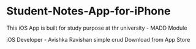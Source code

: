 # Student-Notes-App-for-iPhone
This iOS App is built for study purpose at thr university - MADD Module

iOS Developer - Avishka Ravishan
simple crud
Download from App Store
